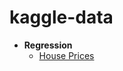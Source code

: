 # kaggle-data

- **Regression**
  - [House Prices](https://www.kaggle.com/competitions/house-prices-advanced-regression-techniques/data)
